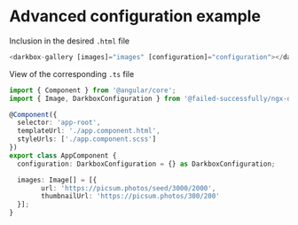 # Advanced configuration example

Inclusion in the desired `.html` file
```ts
<darkbox-gallery [images]="images" [configuration]="configuration"></darkbox-gallery>
```

View of the corresponding `.ts` file
```ts
import { Component } from '@angular/core';
import { Image, DarkboxConfiguration } from '@failed-successfully/ngx-darkbox-gallery';

@Component({
  selector: 'app-root',
  templateUrl: './app.component.html',
  styleUrls: ['./app.component.scss']
})
export class AppComponent {
  configuration: DarkboxConfiguration = {} as DarkboxConfiguration;

  images: Image[] = [{
        url: 'https://picsum.photos/seed/3000/2000',
        thumbnailUrl: 'https://picsum.photos/300/200'
  }];
}
```
